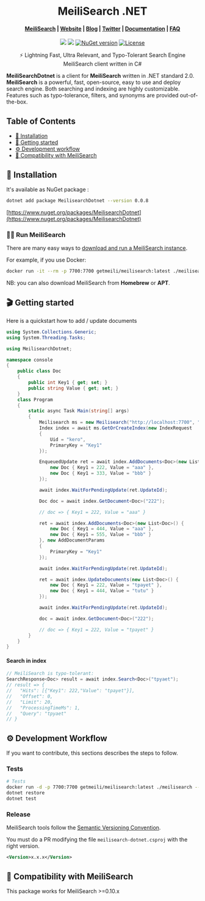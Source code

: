 <h1 align="center">MeiliSearch .NET</h1>

<h4 align="center">
  <a href="https://github.com/meilisearch/MeiliSearch">MeiliSearch</a> |
  <a href="https://www.meilisearch.com">Website</a> |
  <a href="https://blog.meilisearch.com">Blog</a> |
  <a href="https://twitter.com/meilisearch">Twitter</a> |
  <a href="https://docs.meilisearch.com">Documentation</a> |
  <a href="https://docs.meilisearch.com/faq">FAQ</a>
</h4>

<p align="center">
  <a href='https://github.com/ndudnicz/meilisearch-dotnet/actions?query=workflow%3A"default"'><img src="https://img.shields.io/github/workflow/status/ndudnicz/meilisearch-dotnet/default?style=for-the-badge"></a>
  <a href='https://github.com/ndudnicz/meilisearch-dotnet/actions?query=workflow%3A"nuget-push"'><img src="https://img.shields.io/github/workflow/status/ndudnicz/meilisearch-dotnet/nuget-push?style=for-the-badge&label=NuGet%20push"></a>
  <a href="https://www.nuget.org/packages/MeilisearchDotnet"><img src="https://img.shields.io/nuget/v/MeilisearchDotnet?style=for-the-badge" alt="NuGet version"></a>
  <a href="https://github.com/ndudnicz/meilisearch-dotnet/blob/master/LICENSE"><img src="https://img.shields.io/badge/license-MIT-informational?style=for-the-badge" alt="License"></a>
</p>

<p align="center">⚡ Lightning Fast, Ultra Relevant, and Typo-Tolerant Search Engine MeiliSearch client written in C#</p>

**MeiliSearchDotnet** is a client for **MeiliSearch** written in .NET standard 2.0. **MeiliSearch** is a powerful, fast, open-source, easy to use and deploy search engine. Both searching and indexing are highly customizable. Features such as typo-tolerance, filters, and synonyms are provided out-of-the-box.

## Table of Contents

- [🔧 Installation](#-installation)
- [🚀 Getting started](#-getting-started)
- [⚙️ Development workflow](#%EF%B8%8F-development-workflow)
- [🤖 Compatibility with MeiliSearch](#-compatibility-with-meilisearch)

## 🔧 Installation
It's available as NuGet package :
```bash
dotnet add package MeilisearchDotnet --version 0.0.8
```
[https://www.nuget.org/packages/MeilisearchDotnet](https://www.nuget.org/packages/MeilisearchDotnet)

### 🏃‍♀️ Run MeiliSearch

There are many easy ways to [download and run a MeiliSearch instance](https://docs.meilisearch.com/guides/advanced_guides/installation.html#download-and-launch).

For example, if you use Docker:

```bash
docker run -it --rm -p 7700:7700 getmeili/meilisearch:latest ./meilisearch --master-key=masterKey
```

NB: you can also download MeiliSearch from **Homebrew** or **APT**.

## 🎬 Getting started

Here is a quickstart how to add / update documents

```cs
using System.Collections.Generic;
using System.Threading.Tasks;

using MeilisearchDotnet;

namespace console
{
    public class Doc
    {
        public int Key1 { get; set; }
        public string Value { get; set; }
    }
    class Program
    {
        static async Task Main(string[] args)
        {
            Meilisearch ms = new Meilisearch("http://localhost:7700", "masterKey");
            Index index = await ms.GetOrCreateIndex(new IndexRequest
            {
                Uid = "kero",
                PrimaryKey = "Key1"
            });

            EnqueuedUpdate ret = await index.AddDocuments<Doc>(new List<Doc>() {
                new Doc { Key1 = 222, Value = "aaa" },
                new Doc { Key1 = 333, Value = "bbb" }
            });

            await index.WaitForPendingUpdate(ret.UpdateId);

            Doc doc = await index.GetDocument<Doc>("222");

            // doc => { Key1 = 222, Value = "aaa" }

            ret = await index.AddDocuments<Doc>(new List<Doc>() {
                new Doc { Key1 = 444, Value = "aaa" },
                new Doc { Key1 = 555, Value = "bbb" }
            }, new AddDocumentParams
            {
                PrimaryKey = "Key1"
            });

            await index.WaitForPendingUpdate(ret.UpdateId);

            ret = await index.UpdateDocuments(new List<Doc>() {
                new Doc { Key1 = 222, Value = "tpayet" },
                new Doc { Key1 = 444, Value = "tutu" }
            });

            await index.WaitForPendingUpdate(ret.UpdateId);

            doc = await index.GetDocument<Doc>("222");

            // doc => { Key1 = 222, Value = "tpayet" }
        }
    }
}
```

#### Search in index

```csharp
// MeiliSearch is typo-tolerant:
SearchResponse<Doc> result = await index.Search<Doc>("tpyaet");
// result => {
//   "Hits": [{"Key1": 222,"Value": "tpayet"}],
//   "Offset": 0,
//   "Limit": 20,
//   "ProcessingTimeMs": 1,
//   "Query": "tpyaet"
// }
```

## ⚙️ Development Workflow

If you want to contribute, this sections describes the steps to follow.

### Tests

```bash
# Tests
docker run -d -p 7700:7700 getmeili/meilisearch:latest ./meilisearch --master-key=masterKey --no-analytics
dotnet restore
dotnet test
```

### Release

MeiliSearch tools follow the [Semantic Versioning Convention](https://semver.org/).

You must do a PR modifying the file `meilisearch-dotnet.csproj` with the right version.<br>

```xml
<Version>x.x.x</Version>
```

## 🤖 Compatibility with MeiliSearch

This package works for MeiliSearch >=0.10.x
